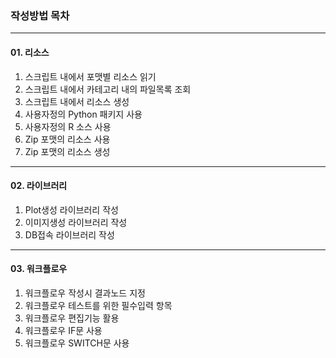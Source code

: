 ### 작성방법 목차



------

#### 01. 리소스

1. 스크립트 내에서 포맷별 리소스 읽기
2. 스크립트 내에서 카테고리 내의 파일목록 조회
3. 스크립트 내에서 리소스 생성
4. 사용자정의 Python 패키지 사용
5. 사용자정의 R 소스 사용
6. Zip 포맷의 리소스 사용
7. Zip 포맷의 리소스 생성



------

#### 02. 라이브러리

1. Plot생성 라이브러리 작성
2. 이미지생성 라이브러리 작성
3. DB접속 라이브러리 작성



------

#### 03. 워크플로우

1. 워크플로우 작성시 결과노드 지정
2. 워크플로우 테스트를 위한 필수입력 항목
3. 워크플로우 편집기능 활용
4. 워크플로우 IF문 사용
5. 워크플로우 SWITCH문 사용

